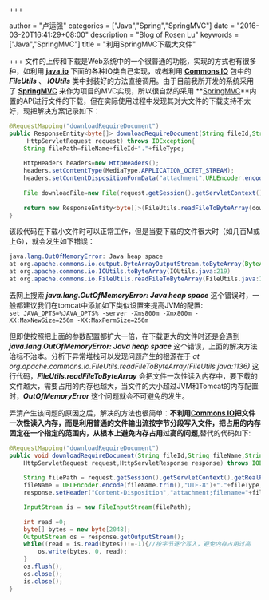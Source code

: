 +++

author = "卢运强"
categories = ["Java","Spring","SpringMVC"]
date = "2016-03-20T16:41:29+08:00"
description = "Blog of Rosen Lu"
keywords = ["Java","SpringMVC"]
title = "利用SpringMVC下载大文件"

+++
文件的上传和下载是Web系统中的一个很普通的功能，实现的方式也有很多种，如利用 **[java.io](https://docs.oracle.com/javase/7/docs/api/java/io/package-summary.html)** 下面的各种IO类自己实现，或者利用 **[Commons IO](https://commons.apache.org/proper/commons-io/)** 包中的 ***FileUtils*** 、 ***IOUtils*** 类中封装好的方法直接调用。由于目前我所开发的系统采用了 **[SpringMVC](http://docs.spring.io/autorepo/docs/spring/3.2.x/spring-framework-reference/html/mvc.html)** 来作为项目的MVC实现，所以很自然的采用 **[SpringMVC](http://docs.spring.io/autorepo/docs/spring/3.2.x/spring-framework-reference/html/mvc.html)**内置的API进行文件的下载，但在实际使用过程中发现其对大文件的下载支持不太好，现把解决方案记录如下：

<!--more-->

```java
@RequestMapping("downloadRequireDocument")
public ResponseEntity<byte[]> downloadRequireDocument(String fileId,String fileName,String fileType,
     HttpServletRequest request) throws IOException{
	String filePath=fileName+fileId+"."+fileType;
    
	HttpHeaders headers=new HttpHeaders();
	headers.setContentType(MediaType.APPLICATION_OCTET_STREAM);
	headers.setContentDispositionFormData("attachment",URLEncoder.encode(fileName,"UTF-8")+"."+fileType);
    
	File downloadFile=new File(request.getSession().getServletContext().getRealPath(File.separator)+filePath);
    
	return new ResponseEntity<byte[]>(FileUtils.readFileToByteArray(downloadFile),headers,HttpStatus.CREATED);
}
```
该段代码在下载小文件时可以正常工作，但是当要下载的文件很大时（如几百M或上G），就会发生如下错误：
```java
java.lang.OutOfMemoryError: Java heap space
at org.apache.commons.io.output.ByteArrayOutputStream.toByteArray(ByteArrayOutputStream.java:271)
at org.apache.commons.io.IOUtils.toByteArray(IOUtils.java:219)
at org.apache.commons.io.FileUtils.readFileToByteArray(FileUtils.java:1136)
```
去网上搜索 ***java.lang.OutOfMemoryError: Java heap space*** 这个错误时，一般都建议我们在tomcat中添加如下类似设置来提高JVM的配置:  
```set JAVA_OPTS=%JAVA_OPTS% -server -Xms800m -Xmx800m -XX:MaxNewSize=256m -XX:MaxPermSize=256m```  

但即使按照把上面的参数配置都扩大一倍，在下载更大的文件时还是会遇到 ***java.lang.OutOfMemoryError: Java heap space*** 这个错误，上面的解决方法治标不治本。分析下异常堆栈可以发现问题产生的根源在于 *at org.apache.commons.io.FileUtils.readFileToByteArray(FileUtils.java:1136)* 这行代码，***FileUtils.readFileToByteArray***  会把文件一次性读入内存中，要下载的文件越大，需要占用的内存也越大，当文件的大小超过JVM和Tomcat的内存配置时，***OutOfMemoryError*** 这个问题就会不可避免的发生。

弄清产生该问题的原因之后，解决的方法也很简单：**不利用[Commons IO](https://commons.apache.org/proper/commons-io/)把文件一次性读入内存，而是利用普通的文件输出流按字节分段写入文件，把占用的内存固定在一个指定的范围内，从根本上避免内存占用过高的问题**,替代的代码如下:
```java
@RequestMapping("downloadRequireDocument")
public void downloadRequireDocument(String fileId,String fileName,String fileType,
	HttpServletRequest request,HttpServletResponse response) throws IOException {
	
	String filePath = request.getSession().getServletContext().getRealPath(File.separator)+fileName+"."+fileType;
	fileName = URLEncoder.encode(fileName.trim(),"UTF-8")+"."+fileType;
	response.setHeader("Content-Disposition","attachment;filename="+fileName);

	InputStream is = new FileInputStream(filePath);
	
	int read =0;
	byte[] bytes = new byte[2048];
	OutputStream os = response.getOutputStream();
	while((read = is.read(bytes))!=-1){//按字节逐个写入，避免内存占用过高
		os.write(bytes, 0, read);
	}
	os.flush();
	os.close();
	is.close();
}
```
